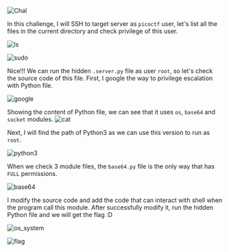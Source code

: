 ![Chal](https://github.com/OceanTran999/picoCTF_writeup/assets/100577019/03dc7aee-af62-4f6c-bcd2-0637b157ab84)


In this challenge, I will SSH to target server as `picoctf` user, let's list all the files in the current directory and check privilege of this user.

![ls](https://github.com/OceanTran999/picoCTF_writeup/assets/100577019/750e2bb9-5ebc-4a6f-8e17-befa11ae51e1)


![sudo](https://github.com/OceanTran999/picoCTF_writeup/assets/100577019/870fd316-c1fe-4a42-9945-06895f807975)


Nice!!! We can run the hidden `.server.py` file as user `root`, so let's check the source code of this file. First, I google the way to privilege escalation with Python file.

![google](https://github.com/OceanTran999/picoCTF_writeup/assets/100577019/04d050dd-2b5c-45cd-85b6-b14aa2332d38)


Showing the content of Python file, we can see that it uses `os`, `base64` and `socket` modules.
![cat](https://github.com/OceanTran999/picoCTF_writeup/assets/100577019/71724003-90a9-4310-8935-2243872d85e7)


Next, I will find the path of Python3 as we can use this version to run as `root`.

![python3](https://github.com/OceanTran999/picoCTF_writeup/assets/100577019/8dd834bd-7e60-432a-9ce5-c51d1678afc3)


When we check 3 module files, the `base64.py` file is the only way that has `FULL` permissions.

![base64](https://github.com/OceanTran999/picoCTF_writeup/assets/100577019/b59fbdff-ebdb-4638-89d3-4c362218ba4e)


I modify the source code and add the code that can interact with shell when the program call this module. After successfully modify it, run the hidden Python file and we will get the flag :D

![os_system](https://github.com/OceanTran999/picoCTF_writeup/assets/100577019/efc46302-e5ae-4e01-a6cd-06e4c320e92a)


![flag](https://github.com/OceanTran999/picoCTF_writeup/assets/100577019/20f72531-7066-4972-bf31-84db7060d79c)
